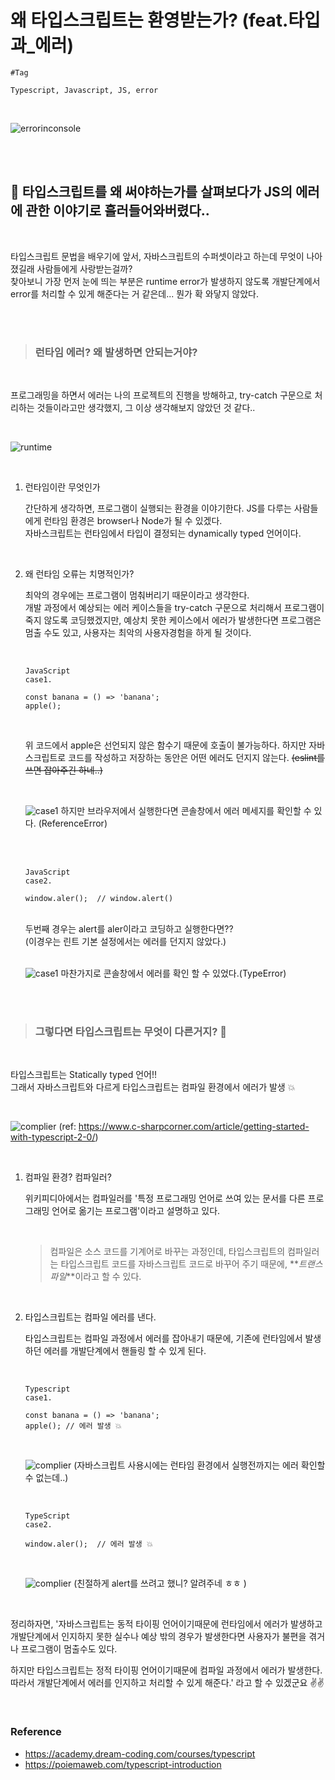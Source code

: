 # 왜 타입스크립트는 환영받는가? (feat.타입과\_에러)

```
#Tag

Typescript, Javascript, JS, error
```

<br />

![errorinconsole](<../public/2.왜_타입스크립트는_환영받는가(feat.타입과_에러)/error_cover.png>)

<br />

<br />

## 🎉 타입스크립트를 왜 써야하는가를 살펴보다가 JS의 에러에 관한 이야기로 흘러들어와버렸다..

<br />

타입스크립트 문법을 배우기에 앞서, 자바스크립트의 수퍼셋이라고 하는데 무엇이 나아졌길래 사람들에게 사랑받는걸까? <br /> 찾아보니 가장 먼저 눈에 띄는 부분은 runtime error가 발생하지 않도록 개발단계에서 error를 처리할 수 있게 해준다는 거 같은데... 뭔가 확 와닿지 않았다.

<br />

<br />

> ### 런타임 에러? 왜 발생하면 안되는거야?

<br />

프로그래밍을 하면서 에러는 나의 프로젝트의 진행을 방해하고, try-catch 구문으로 처리하는 것들이라고만 생각했지, 그 이상 생각해보지 않았던 것 같다..

<br />

![runtime](<../public/2.왜_타입스크립트는_환영받는가(feat.타입과_에러)/runtime2.png>)

<br />

1. 런타임이란 무엇인가

   간단하게 생각하면, 프로그램이 실행되는 환경을 이야기한다.
   JS를 다루는 사람들에게 런타임 환경은 browser나 Node가 될 수 있겠다. <br />
   자바스크립트는 런타임에서 타입이 결정되는 dynamically typed 언어이다.

<br />

2. 왜 런타임 오류는 치명적인가?

   최악의 경우에는 프로그램이 멈춰버리기 때문이라고 생각한다.<br />
   개발 과정에서 예상되는 에러 케이스들을 try-catch 구문으로 처리해서 프로그램이 죽지 않도록 코딩했겠지만, 예상치 못한 케이스에서 에러가 발생한다면 프로그램은 멈출 수도 있고, 사용자는 최악의 사용자경험을 하게 될 것이다.

   <br />

   ```
   JavaScript
   case1.

   const banana = () => 'banana';
   apple();
   ```

   <br />

   위 코드에서 apple은 선언되지 않은 함수기 때문에 호출이 불가능하다. 하지만 자바스크립트로 코드를 작성하고 저장하는 동안은 어떤 에러도 던지지 않는다.
   ~~(eslint를 쓰면 잡아주긴 하네..)~~

   <br />

   ![case1](<../public/2.왜_타입스크립트는_환영받는가(feat.타입과_에러)/runtime_case1.png>)
   하지만 브라우저에서 실행한다면 콘솔창에서 에러 메세지를 확인할 수 있다. (ReferenceError)

   <br />
   <br />

   ```
   JavaScript
   case2.

   window.aler();  // window.alert()
   ```

   <br />
   두번째 경우는 alert를 aler이라고 코딩하고 실행한다면??<br />
   (이경우는 린트 기본 설정에서는 에러를 던지지 않았다.)

   <br />

   <br />

   ![case1](<../public/2.왜_타입스크립트는_환영받는가(feat.타입과_에러)/runtime_case1.png>)
   마찬가지로 콘솔창에서 에러를 확인 할 수 있었다.(TypeError)

<br />
<br />

> ### 그렇다면 타입스크립트는 무엇이 다른거지? 👀

<br />

타입스크립트는 Statically typed 언어!! <br />
그래서 자바스크립트와 다르게 타입스크립트는 컴파일 환경에서 에러가 발생 💥

<br />

![complier](<../public/2.왜_타입스크립트는_환영받는가(feat.타입과_에러)/complier2.png>)
(ref: https://www.c-sharpcorner.com/article/getting-started-with-typescript-2-0/)

<br />

1. 컴파일 환경? 컴파일러?

   위키피디아에서는 컴파일러를 '특정 프로그래밍 언어로 쓰여 있는 문서를 다른 프로그래밍 언어로 옮기는 프로그램'이라고 설명하고 있다.

   <br />

   > 컴파일은 소스 코드를 기계어로 바꾸는 과정인데, 타입스크립트의 컴파일러는 타입스크립트 코드를 자바스크립트 코드로 바꾸어 주기 때문에, **_트랜스파일_**이라고 할 수 있다.

   <br />

2. 타입스크립트는 컴파일 에러를 낸다.

   타입스크립트는 컴파일 과정에서 에러를 잡아내기 때문에, 기존에 런타임에서 발생하던 에러를 개발단계에서 핸들링 할 수 있게 된다.

   <br />

   ```
   Typescript
   case1.

   const banana = () => 'banana';
   apple(); // 에러 발생 💥
   ```

   <br />

   ![complier](<../public/2.왜_타입스크립트는_환영받는가(feat.타입과_에러)/apple_error.png>)
   (자바스크립트 사용시에는 런타임 환경에서 실행전까지는 에러 확인할 수 없는데..)

   <br />

   ```
   TypeScript
   case2.

   window.aler();  // 에러 발생 💥
   ```

   <br />

   ![complier](<../public/2.왜_타입스크립트는_환영받는가(feat.타입과_에러)/alert_error.png>)
   (친절하게 alert를 쓰려고 했니? 알려주네 ㅎㅎ )

   <br />

정리하자면, '자바스크립트는 동적 타이핑 언어이기때문에 런타임에서 에러가 발생하고 개발단계에서 인지하지 못한 실수나 예상 밖의 경우가 발생한다면 사용자가 불편을 겪거나 프로그램이 멈출수도 있다.

하지만 타입스크립트는 정적 타이핑 언어이기때문에 컴파일 과정에서 에러가 발생한다. 따라서 개발단계에서 에러를 인지하고 처리할 수 있게 해준다.' 라고 할 수 있겠군요
✌️✌️

<br />

### **Reference**

- https://academy.dream-coding.com/courses/typescript
- https://poiemaweb.com/typescript-introduction
